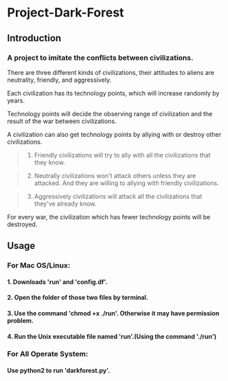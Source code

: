# Project-Dark-Forest
## Introduction
### A project to imitate the conflicts between civilizations.
There are three different kinds of civilizations, their attitudes to aliens are neutrality, friendly, and aggressively.

Each civilization has its technology points, which will increase randomly by years.

Technology points will decide the observing range of civilization and the result of the war between civilizations.

A civilization can also get technology points by allying with or destroy other civilizations.

>1. Friendly civilizations will try to ally with all the civilizations that they know.

>2. Neutrally civilizations won't attack others unless they are attacked. And they are willing to allying with friendly civilizations.

>3. Aggressively civilizations will attack all the civilizations that they've already know. 

For every war, the civilization which has fewer technology points will be destroyed.

## Usage
### For Mac OS/Linux:
#### 1. Downloads 'run' and 'config.df'.
#### 2. Open the folder of those two files by terminal.
#### 3. Use the command 'chmod +x ./run'. Otherwise it may have permission problem.
#### 4. Run the Unix executable file named 'run'.(Using the command './run')
### For All Operate System:
#### Use python2 to run 'darkforest.py'.
